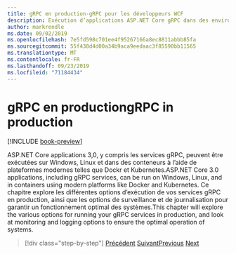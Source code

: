 ```yaml
---
title: gRPC en production-gRPC pour les développeurs WCF
description: Exécution d’applications ASP.NET Core gRPC dans des environnements de production
author: markrendle
ms.date: 09/02/2019
ms.openlocfilehash: 7e5fd598c701ee4f95267166a8ec8811abbb85fa
ms.sourcegitcommit: 55f438d4d00a34b9aca9eedaac3f85590bb11565
ms.translationtype: MT
ms.contentlocale: fr-FR
ms.lasthandoff: 09/23/2019
ms.locfileid: "71184434"
---
```

# <a name="grpc-in-production"></a><span data-ttu-id="fb4d2-103">gRPC en production</span><span class="sxs-lookup"><span data-stu-id="fb4d2-103">gRPC in production</span></span>

[!INCLUDE [book-preview](../../../includes/book-preview.md)]

<span data-ttu-id="fb4d2-104">ASP.NET Core applications 3,0, y compris les services gRPC, peuvent être exécutées sur Windows, Linux et dans des conteneurs à l’aide de plateformes modernes telles que Dockr et Kubernetes.</span><span class="sxs-lookup"><span data-stu-id="fb4d2-104">ASP.NET Core 3.0 applications, including gRPC services, can be run on Windows, Linux, and in containers using modern platforms like Docker and Kubernetes.</span></span> <span data-ttu-id="fb4d2-105">Ce chapitre explore les différentes options d’exécution de vos services gRPC en production, ainsi que les options de surveillance et de journalisation pour garantir un fonctionnement optimal des systèmes.</span><span class="sxs-lookup"><span data-stu-id="fb4d2-105">This chapter will explore the various options for running your gRPC services in production, and look at monitoring and logging options to ensure the optimal operation of systems.</span></span>

>[!div class="step-by-step"]
><span data-ttu-id="fb4d2-106">[Précédent](encryption.md)
>[Suivant](self-hosted.md)</span><span class="sxs-lookup"><span data-stu-id="fb4d2-106">[Previous](encryption.md)
[Next](self-hosted.md)</span></span>

